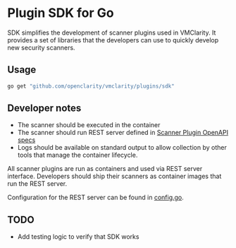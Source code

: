 # Plugin SDK for Go

SDK simplifies the development of scanner plugins used in VMClarity.
It provides a set of libraries that the developers can use to
quickly develop new security scanners.

## Usage

```bash
go get "github.com/openclarity/vmclarity/plugins/sdk"
```

## Developer notes

- The scanner should be executed in the container
- The scanner should run REST server defined in [Scanner Plugin OpenAPI specs](../../openapi.yaml)
- Logs should be available on standard output to allow collection by
  other tools that manage the container lifecycle.

All scanner plugins are run as containers and used via REST server interface.
Developers should ship their scanners as container images that run the REST server.

Configuration for the REST server can be found in [config.go](server/config.go).

## TODO

- Add testing logic to verify that SDK works
